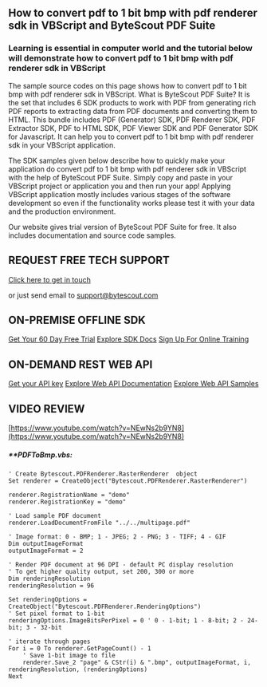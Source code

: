 ## How to convert pdf to 1 bit bmp with pdf renderer sdk in VBScript and ByteScout PDF Suite

### Learning is essential in computer world and the tutorial below will demonstrate how to convert pdf to 1 bit bmp with pdf renderer sdk in VBScript

The sample source codes on this page shows how to convert pdf to 1 bit bmp with pdf renderer sdk in VBScript. What is ByteScout PDF Suite? It is the set that includes 6 SDK products to work with PDF from generating rich PDF reports to extracting data from PDF documents and converting them to HTML. This bundle includes PDF (Generator) SDK, PDF Renderer SDK, PDF Extractor SDK, PDF to HTML SDK, PDF Viewer SDK and PDF Generator SDK for Javascript. It can help you to convert pdf to 1 bit bmp with pdf renderer sdk in your VBScript application.

The SDK samples given below describe how to quickly make your application do convert pdf to 1 bit bmp with pdf renderer sdk in VBScript with the help of ByteScout PDF Suite.  Simply copy and paste in your VBScript project or application you and then run your app! Applying VBScript application mostly includes various stages of the software development so even if the functionality works please test it with your data and the production environment.

Our website gives trial version of ByteScout PDF Suite for free. It also includes documentation and source code samples.

## REQUEST FREE TECH SUPPORT

[Click here to get in touch](https://bytescout.zendesk.com/hc/en-us/requests/new?subject=ByteScout%20PDF%20Suite%20Question)

or just send email to [support@bytescout.com](mailto:support@bytescout.com?subject=ByteScout%20PDF%20Suite%20Question) 

## ON-PREMISE OFFLINE SDK 

[Get Your 60 Day Free Trial](https://bytescout.com/download/web-installer?utm_source=github-readme)
[Explore SDK Docs](https://bytescout.com/documentation/index.html?utm_source=github-readme)
[Sign Up For Online Training](https://academy.bytescout.com/)


## ON-DEMAND REST WEB API

[Get your API key](https://pdf.co/documentation/api?utm_source=github-readme)
[Explore Web API Documentation](https://pdf.co/documentation/api?utm_source=github-readme)
[Explore Web API Samples](https://github.com/bytescout/ByteScout-SDK-SourceCode/tree/master/PDF.co%20Web%20API)

## VIDEO REVIEW

[https://www.youtube.com/watch?v=NEwNs2b9YN8](https://www.youtube.com/watch?v=NEwNs2b9YN8)




<!-- code block begin -->

##### ****PDFToBmp.vbs:**
    
```
' Create Bytescout.PDFRenderer.RasterRenderer  object
Set renderer = CreateObject("Bytescout.PDFRenderer.RasterRenderer")

renderer.RegistrationName = "demo"
renderer.RegistrationKey = "demo"

' Load sample PDF document
renderer.LoadDocumentFromFile "../../multipage.pdf"

' Image format: 0 - BMP; 1 - JPEG; 2 - PNG; 3 - TIFF; 4 - GIF
Dim outputImageFormat
outputImageFormat = 2

' Render PDF document at 96 DPI - default PC display resolution
' To get higher quality output, set 200, 300 or more
Dim renderingResolution
renderingResolution = 96

Set renderingOptions = CreateObject("Bytescout.PDFRenderer.RenderingOptions")
' Set pixel format to 1-bit
renderingOptions.ImageBitsPerPixel = 0 ' 0 - 1-bit; 1 - 8-bit; 2 - 24-bit; 3 - 32-bit

' iterate through pages
For i = 0 To renderer.GetPageCount() - 1
	' Save 1-bit image to file
	renderer.Save_2 "page" & CStr(i) & ".bmp", outputImageFormat, i, renderingResolution, (renderingOptions)
Next


```

<!-- code block end -->